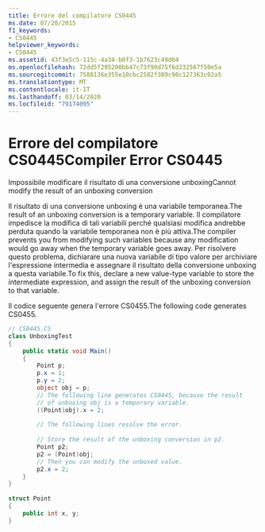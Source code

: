 ```yaml
---
title: Errore del compilatore CS0445
ms.date: 07/20/2015
f1_keywords:
- CS0445
helpviewer_keywords:
- CS0445
ms.assetid: 43f3e5c5-115c-4a34-b0f3-1b7623c49d64
ms.openlocfilehash: 72dd5f295200bb47c73f90d75f6d232567f50e5a
ms.sourcegitcommit: 7588136e355e10cbc2582f389c90c127363c02a5
ms.translationtype: MT
ms.contentlocale: it-IT
ms.lasthandoff: 03/14/2020
ms.locfileid: "79174095"
---
```

# <a name="compiler-error-cs0445"></a><span data-ttu-id="4bf64-102">Errore del compilatore CS0445</span><span class="sxs-lookup"><span data-stu-id="4bf64-102">Compiler Error CS0445</span></span>
<span data-ttu-id="4bf64-103">Impossibile modificare il risultato di una conversione unboxing</span><span class="sxs-lookup"><span data-stu-id="4bf64-103">Cannot modify the result of an unboxing conversion</span></span>  
  
 <span data-ttu-id="4bf64-104">Il risultato di una conversione unboxing è una variabile temporanea.</span><span class="sxs-lookup"><span data-stu-id="4bf64-104">The result of an unboxing conversion is a temporary variable.</span></span> <span data-ttu-id="4bf64-105">Il compilatore impedisce la modifica di tali variabili perché qualsiasi modifica andrebbe perduta quando la variabile temporanea non è più attiva.</span><span class="sxs-lookup"><span data-stu-id="4bf64-105">The compiler prevents you from modifying such variables because any modification would go away when the temporary variable goes away.</span></span> <span data-ttu-id="4bf64-106">Per risolvere questo problema, dichiarare una nuova variabile di tipo valore per archiviare l'espressione intermedia e assegnare il risultato della conversione unboxing a questa variabile.</span><span class="sxs-lookup"><span data-stu-id="4bf64-106">To fix this, declare a new value-type variable to store the intermediate expression, and assign the result of the unboxing conversion to that variable.</span></span>  
  
 <span data-ttu-id="4bf64-107">Il codice seguente genera l'errore CS0455.</span><span class="sxs-lookup"><span data-stu-id="4bf64-107">The following code generates CS0455.</span></span>  
  
```csharp  
// CS0445.CS  
class UnboxingTest  
{  
    public static void Main()  
    {  
        Point p;  
        p.x = 1;  
        p.y = 2;  
        object obj = p;  
        // The following line generates CS0445, because the result  
        // of unboxing obj is a temporary variable.  
        ((Point)obj).x = 2;  
  
        // The following lines resolve the error.  
  
        // Store the result of the unboxing conversion in p2.  
        Point p2;
        p2 = (Point)obj;  
        // Then you can modify the unboxed value.  
        p2.x = 2;  
    }  
}  
  
struct Point  
{  
    public int x, y;  
}  
```
